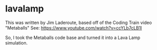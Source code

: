 # lavalamp

This was written by Jim Laderoute, based off of the Coding Train video "Metaballs"
See: https://www.youtube.com/watch?v=ccYLb7cLB1I

So, I took the Metaballs code base and turned it into a Lava Lamp simulation.
